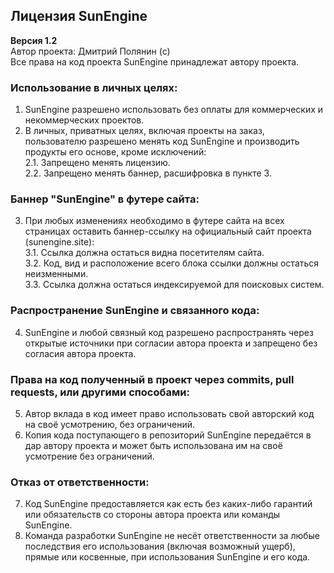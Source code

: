 ## Лицензия SunEngine
**Версия 1.2**  
Автор проекта: Дмитрий Полянин (с)  
Все права на код проекта SunEngine принадлежат автору проекта.
### Использование в личных целях:
1. SunEngine разрешено использовать без оплаты для коммерческих и некоммерческих проектов.
2. В личных, приватных целях, включая проекты на заказ, пользователю разрешено менять код SunEngine и производить продукты его основе, кроме исключений:  
    2.1. Запрещено менять лицензию.  
    2.2. Запрещено менять баннер, расшифровка в пункте 3.  
### Баннер "SunEngine" в футере сайта:
3. При любых изменениях необходимо в футере сайта на всех страницах оставить баннер-ссылку на официальный сайт проекта (sunengine.site):  
   3.1. Ссылка должна остаться видна посетителям сайта.  
   3.2. Код, вид и расположение всего блока ссылки должны остаться неизменными.  
   3.3. Ссылка должна остаться индексируемой для поисковых систем.  
### Распространение SunEngine и связанного кода:
4. SunEngine и любой связный код разрешено распространять через открытые источники при согласии автора проекта и запрещено без согласия автора проекта.
### Права на код полученный в проект через commits, pull requests, или другими способами:
5. Автор вклада в код имеет право использовать свой авторский код на своё усмотрению, без ограничений.
6. Копия кода поступающего в репозиторий SunEngine передаётся в дар автору проекта и может быть использована им на своё усмотрение без ограничений.
### Отказ от ответственности:
7. Код SunEngine предоставляется как есть без каких-либо гарантий или обязательств со стороны автора проекта или команды SunEngine.
8. Команда разработки SunEngine не несёт ответственности за любые последствия его использования (включая возможный ущерб), прямые или косвенные, при использования SunEngine и его кода.
 
